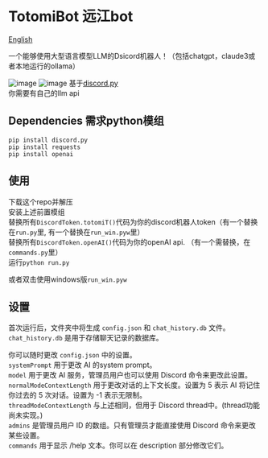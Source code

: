 # TotomiBot 远江bot
[English](/README.md)  
  
一个能够使用大型语言模型LLM的Dsicord机器人！（包括chatgpt，claude3或者本地运行的ollama）
  
![image](https://github.com/xht8723/Totomi_Discord_Bot/assets/15156436/8e39753e-286c-4dc3-b6a7-39469dabf905)
![image](https://github.com/xht8723/Totomi_Discord_Bot/assets/15156436/6fad4881-f41a-4d91-bc9b-363385fcb1cc)
基于[discord.py](https://github.com/Rapptz/discord.py)  
你需要有自己的llm api  

## Dependencies 需求python模组
```pip install discord.py```  
```pip install requests```  
```pip install openai```  

## 使用
下载这个repo并解压  
安装上述前置模组  
替换所有```DiscordToken.totomiT()```代码为你的discord机器人token（有一个替换在```run.py```里, 有一个替换在```run_win.pyw```里）  
替换所有```DiscordToken.openAI()```代码为你的openAI api. （有一个需替换，在```commands.py```里）  
运行```python run.py```  

或者双击使用windows版```run_win.pyw```  

## 设置
首次运行后，文件夹中将生成 ```config.json``` 和 ```chat_history.db``` 文件。  
```chat_history.db``` 是用于存储聊天记录的数据库。  
  
你可以随时更改 ```config.json``` 中的设置。  
```systemPrompt``` 用于更改 AI 的system prompt。  
```model``` 用于更改 AI 服务，管理员用户也可以使用 Discord 命令来更改此设置。  
```normalModeContextLength``` 用于更改对话的上下文长度。设置为 5 表示 AI 将记住你过去的 5 次对话。设置为 -1 表示无限制。  
```threadModeContextLength``` 与上述相同，但用于 Discord thread中。(thread功能尚未实现。)  
```admins``` 是管理员用户 ID 的数组。只有管理员才能直接使用 Discord 命令来更改某些设置。  
```commands``` 用于显示 /help 文本。你可以在 description 部分修改它们。  
